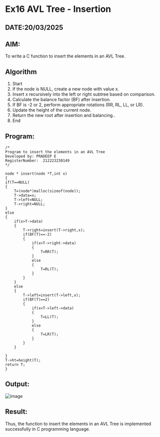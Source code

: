 # Ex16 AVL Tree - Insertion
## DATE:20/03/2025
## AIM:
To write a C function to insert the elements in an AVL Tree.

## Algorithm
1. Start 
2. If the node is NULL, create a new node with value x. 
3. Insert x recursively into the left or right subtree based on comparison. 
4. Calculate the balance factor (BF) after insertion. 
5. If BF is -2 or 2, perform appropriate rotations (RR, RL, LL, or LR). 
6. Update the height of the current node. 
7. Return the new root after insertion and balancing.. 
8. End   
## Program:
```
/*
Program to insert the elements in an AVL Tree
Developed by: PRADEEP E
RegisterNumber:  212223230149
*/
```
```
node * insert(node *T,int x)
{
if(T==NULL)
{
    T=(node*)malloc(sizeof(node));
    T->data=x;
    T->left=NULL;
    T->right=NULL;
}
else
{
    if(x>T->data)
    {
        T->right=insert(T->right,x);
        if(BF(T)==-2)
        {
            if(x>T->right->data)
            {
                T=RR(T);
            }
            else
            {
                T=RL(T);
            }
        }
    }
    else
    {
        T->left=insert(T->left,x);
        if(BF(T)==2)
        {
            if(x<T->left->data)
            {
                T=LL(T);
            }
            else
            {
                T=LR(T);
            }
        }
    }
    
}
T->ht=height(T);
return T;
}
```
## Output:
![image](https://github.com/user-attachments/assets/8ff2c1cd-0d7f-4bd4-9c40-cc353518dff6)



## Result:
Thus, the function to insert the elements in an AVL Tree is implemented successfully in C programming language.

